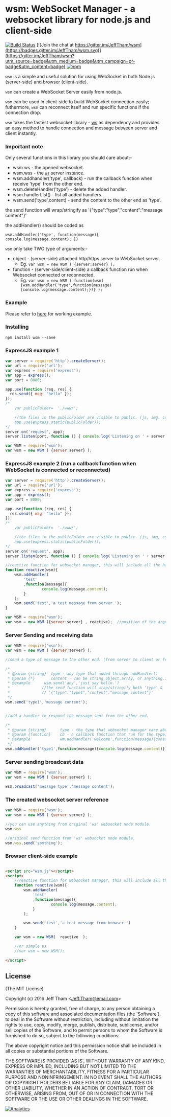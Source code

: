 # wsm: WebSocket Manager - a websocket library for node.js and client-side

[![Build Status](https://travis-ci.org/jefftham/wsm.svg?branch=develop)](https://travis-ci.org/jefftham/wsm)
[![Join the chat at https://gitter.im/JeffTham/wsm](https://badges.gitter.im/JeffTham/wsm.svg)](https://gitter.im/JeffTham/wsm?utm_source=badge&utm_medium=badge&utm_campaign=pr-badge&utm_content=badge)
[![npm](https://img.shields.io/npm/l/express.svg)](https://github.com/jefftham/wsm)

`wsm` is a simple and useful solution for using WebSocket in both Node.js (server-side) and browser (client-side).

`wsm` can create a WebSocket Server easily from node.js.

`wsm` can be used in client-side to build WebSocket connection easily; futhermore, `wsm` can reconnect itself and run specific functions if the connection drop.

`wsm` takes the fastest websocket library - [ws](http://websockets.github.com/ws) as dependency and provides an easy method to handle connection and message between server and client instantly.

### Important note
Only several functions in this library you should care about:-
* wsm.ws - the opened websocket.
* wsm.wss - the [`ws`](http://websockets.github.com/ws) server instance.
* wsm.addhandler('type', callback) - run the callback function when receive 'type' from the other end.
* wsm.deleteHandler('type') - delete the added handler.
* wsm.handlerList() - list all added handlers.
* wsm.send('type',content) - send the content to the other end as 'type'.

the send function will wrap/stringify as '{"type":"type","content":"message content"}'   

the addHandler() should be coded as 

`wsm.addHandler('type', function(message){ console.log(message.content); })`

`wsm` only take TWO type of arguments:-
* object - (server-side) attached http/https server to WebSocket server. 
    * Eg. `var wsm = new WSM ( {server:server} );`
* function - (server-side/client-side) a callback function run when Websocket connected or reconnected. 
    * Eg. `var wsm = new WSM ( function(wsm){wsm.addHandler('type',function(message){console.log(message.content);})} );`

### Example
Please refer to [here](https://github.com/jefftham/wsm/tree/develop/example#readme) for working example.


### Installing

```
npm install wsm --save
```

### ExpressJS example 1

```js
var server = require('http').createServer();
var url = require('url');
var express = require('express');
var app = express();
var port = 8080;

app.use(function (req, res) {
  res.send({ msg: "hello" });
});
/*
    var publicFolder=  './www/';    

    //the files in the publicFolder are visible to public. (js, img, css files should be placed inside of publicFolder)
    app.use(express.static(publicFolder));
*/
server.on('request', app);
server.listen(port, function () { console.log('Listening on ' + server.address().port) });

var WSM = require('wsm');
var wsm = new WSM ( {server:server} );

```

### ExpressJS example 2 (run a callback function when WebSocket is connected or reconnected)

```js
var server = require('http').createServer();
var url = require('url');
var express = require('express');
var app = express();
var port = 8080;

app.use(function (req, res) {
  res.send({ msg: "hello" });
});
/*
    var publicFolder=  './www/';    

    //the files in the publicFolder are visible to public. (js, img, css files should be placed inside of publicFolder)
    app.use(express.static(publicFolder));
*/
server.on('request', app);
server.listen(port, function () { console.log('Listening on ' + server.address().port) });

//reactive function for websocket manager, this will include all the handlers
function reactive(wsm){
    wsm.addHandler(
        'test'
        ,function(message){
                console.log(message.content);
        }
    );
    wsm.send('test','a test message from server.');
}

var WSM = require('wsm');
var wsm = new WSM ({server:server} , reactive);  //position of the arguments does not matter.

```

### Server Sending and receiving data

```js
var WSM = require('wsm');
var wsm = new WSM ( {server:server} );

//send a type of message to the other end. (from server to client or from client to server)

/*
 * @param {string}  type - any type that added through addHandler()
 * @param {*}       content - can be string,object,array, or anything.it will show as message.content on the other end.
 * @example      wsm.send('any','just say hello.')
 *              //the send function will wrap/stringify both 'type' & 'content'
 *              // '{"type":"type1","content":"message content"}'
 */
wsm.send('type1','message content');


//add a handler to respond the message sent from the other end.

/*
 * @param {string}      type - the type that websocket manager care about.
 * @param {function}    cb - a callback function that run for the type, the parse message is the only parameter.
 * @example             wm.addHandler('welcome',function(message){console.log(message.content)})
 */
wsm.addHandler('type1',function(message){console.log(message.content)})
```


### Server sending broadcast data

```js
var WSM = require('wsm');
var wsm = new WSM ( {server:server} );

wsm.broadcast('message type','message content');
```

### The created websocket server reference

```js
var WSM = require('wsm');
var wsm = new WSM ( {server:server} );

//you can use anything from original 'ws' websocket node module.
wsm.wss

//original send function from 'ws' websocket node module.
wsm.wss.send('somthing');

```

### Browser client-side example

```html

<script src="wsm.js"></script>
<script>
    //reactive function for websocket manager, this will include all the handlers
    function reactive(wsm){
        wsm.addHandler(
            'test'
            ,function(message){
                    console.log(message.content);
            }
        );

        wsm.send('test','a test message from browser.')
    }

    var wsm = new WSM(  reactive  );

    //or simple as
    //var wsm = new WSM();

</script>


```



## License

(The MIT License)

Copyright (c) 2016 Jeff Tham &lt;Jeff.Tham@email.com&gt;

Permission is hereby granted, free of charge, to any person obtaining
a copy of this software and associated documentation files (the
'Software'), to deal in the Software without restriction, including
without limitation the rights to use, copy, modify, merge, publish,
distribute, sublicense, and/or sell copies of the Software, and to
permit persons to whom the Software is furnished to do so, subject to
the following conditions:

The above copyright notice and this permission notice shall be
included in all copies or substantial portions of the Software.

THE SOFTWARE IS PROVIDED 'AS IS', WITHOUT WARRANTY OF ANY KIND,
EXPRESS OR IMPLIED, INCLUDING BUT NOT LIMITED TO THE WARRANTIES OF
MERCHANTABILITY, FITNESS FOR A PARTICULAR PURPOSE AND NONINFRINGEMENT.
IN NO EVENT SHALL THE AUTHORS OR COPYRIGHT HOLDERS BE LIABLE FOR ANY
CLAIM, DAMAGES OR OTHER LIABILITY, WHETHER IN AN ACTION OF CONTRACT,
TORT OR OTHERWISE, ARISING FROM, OUT OF OR IN CONNECTION WITH THE
SOFTWARE OR THE USE OR OTHER DEALINGS IN THE SOFTWARE.


[![Analytics](https://ga-beacon.appspot.com/UA-87486542-1/readme)](https://github.com/igrigorik/ga-beacon)

